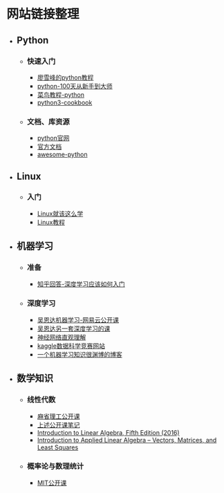 # 网站链接整理
- ## Python
  - ### 快速入门
    - [廖雪峰的python教程](https://www.liaoxuefeng.com/wiki/1016959663602400)
    - [python-100天从新手到大师](https://github.com/jackfrued/Python-100-Days)
    - [菜鸟教程-python](https://www.runoob.com/python/python-tutorial.html)
    - [python3-cookbook](https://python3-cookbook.readthedocs.io/zh_CN/latest/)
  - ### 文档、库资源
    - [python官网](https://www.python.org/)
    - [官方文档](https://docs.python.org/zh-cn/3/)
    - [awesome-python](https://github.com/vinta/awesome-python)
- ## Linux  
  - ### 入门
    - [Linux就该这么学](https://www.linuxprobe.com/)
    - [Linux教程](http://c.biancheng.net/linux_tutorial/10/)
- ## 机器学习
  - ### 准备
    - [知乎回答-深度学习应该如何入门]()
  - ### 深度学习
    - [吴恩达机器学习-网易云公开课](https://study.163.com/course/courseMain.htm?courseId=1004570029&_trace_c_p_k2_=ce8cbb6e2c63445fb728f34243a08c35)
    - [吴恩达另一套深度学习的课](https://mooc.study.163.com/smartSpec/detail/1001319001.htm/)
    - [神经网络直观理解](https://www.bilibili.com/video/av15532370)
    - [kaggle数据科学竞赛网站](https://www.kaggle.com/)
    - [一个机器学习知识很渊博的博客](https://www.cnblogs.com/pinard/)
- ## 数学知识
  - ### 线性代数
    - [麻省理工公开课](https://www.bilibili.com/video/av15463995/?p)
    - [上述公开课笔记](https://github.com/apachecn/18.06-linalg-notes)
    - [Introduction to Linear Algebra, Fifth Edition (2016)](http://math.mit.edu/~gs/linearalgebra/)
    - [Introduction to Applied Linear Algebra – Vectors, Matrices, and Least Squares](http://vmls-book.stanford.edu/)
  - ### 概率论与数理统计
    - [MIT公开课](https://www.bilibili.com/video/av6182731/?spm_id_from=333.788.videocard.10)
